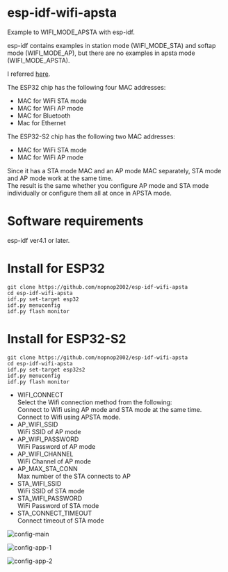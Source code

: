 # esp-idf-wifi-apsta
Example to WIFI_MODE_APSTA with esp-idf.

esp-idf contains examples in station mode (WIFI_MODE_STA) and softap mode (WIFI_MODE_AP), but there are no examples in apsta mode (WIFI_MODE_APSTA).

I referred [here](https://esp32.com/viewtopic.php?t=10619).

The ESP32 chip has the following four MAC addresses:   
- MAC for WiFi STA mode
- MAC for WiFi AP mode
- MAC for Bluetooth
- Mac for Ethernet

The ESP32-S2 chip has the following two MAC addresses:   
- MAC for WiFi STA mode
- MAC for WiFi AP mode

Since it has a STA mode MAC and an AP mode MAC separately, STA mode and AP mode work at the same time.   
The result is the same whether you configure AP mode and STA mode individually or configure them all at once in APSTA mode.   

# Software requirements
esp-idf ver4.1 or later.   


# Install for ESP32
```
git clone https://github.com/nopnop2002/esp-idf-wifi-apsta
cd esp-idf-wifi-apsta
idf.py set-target esp32
idf.py menuconfig
idf.py flash monitor
```

# Install for ESP32-S2
```
git clone https://github.com/nopnop2002/esp-idf-wifi-apsta
cd esp-idf-wifi-apsta
idf.py set-target esp32s2
idf.py menuconfig
idf.py flash monitor
```

- WIFI_CONNECT   
 Select the Wifi connection method from the following:   
 Connect to Wifi using AP mode and STA mode at the same time.   
 Connect to Wifi using APSTA mode.   
- AP_WIFI_SSID   
 WiFi SSID of AP mode   
- AP_WIFI_PASSWORD   
 WiFi Password of AP mode   
- AP_WIFI_CHANNEL   
 WiFi Channel of AP mode   
- AP_MAX_STA_CONN   
 Max number of the STA connects to AP   
- STA_WIFI_SSID   
 WiFi SSID of STA mode   
- STA_WIFI_PASSWORD   
 WiFi Password of STA mode   
- STA_CONNECT_TIMEOUT   
 Connect timeout of STA mode   

![config-main](https://user-images.githubusercontent.com/6020549/101855573-0090d100-3ba7-11eb-923f-b48a4c937085.jpg)

![config-app-1](https://user-images.githubusercontent.com/6020549/101855693-32a23300-3ba7-11eb-9f99-cbb41338827b.jpg)

![config-app-2](https://user-images.githubusercontent.com/6020549/101855700-35048d00-3ba7-11eb-9c18-d47be105632b.jpg)

